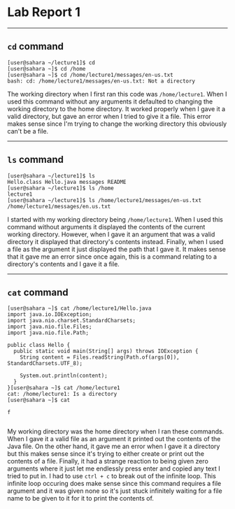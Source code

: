 # Lab Report 1
---
## `cd` command
```
[user@sahara ~/lecture1]$ cd
[user@sahara ~]$ cd /home
[user@sahara ~]$ cd /home/lecture1/messages/en-us.txt
bash: cd: /home/lecture1/messages/en-us.txt: Not a directory
```

The working directory when I first ran this code was `/home/lecture1`. When I used this command without any arguments it defaulted to changing the working directory to the home directory. It worked properly when I gave it a valid directory, but gave an error when I tried to give it a file. This error makes sense since I'm trying to change the working directory this obviously can't be a file.

---
## `ls` command
```
[user@sahara ~/lecture1]$ ls
Hello.class Hello.java messages README
[user@sahara ~/lecture1]$ ls /home
lecture1
[user@sahara ~/lecture1]$ ls /home/lecture1/messages/en-us.txt
/home/lecture1/messages/en.us.txt
```

I started with my working directory being `/home/lecture1`. When I used this command without arguments it displayed the contents of the current working directory. However, when I gave it an argument that was a valid directory it displayed that directory's contents instead. Finally, when I used a file as the argument it just displayed the path that I gave it. It makes sense that it gave me an error since once again, this is a command relating to a directory's contents and I gave it a file.

---
## `cat` command
```
[user@sahara ~]$ cat /home/lecture1/Hello.java
import java.io.IOException;
import java.nio.charset.StandardCharsets;
import java.nio.file.Files;
import java.nio.file.Path;

public class Hello {
  public static void main(String[] args) throws IOException {
    String content = Files.readString(Path.of(args[0]), StandardCharsets.UTF_8);

    System.out.println(content);
  }
}[user@sahara ~]$ cat /home/lecture1
cat: /home/lecture1: Is a directory
[user@sahara ~]$ cat

f


```

My working directory was the home directory when I ran these commands. When I gave it a valid file as an argument it printed out the contents of the Java file. On the other hand, it gave me an error when I gave it a directory but this makes sense since it's trying to either create or print out the contents of a file. Finally, it had a strange reaction to being given zero arguments where it just let me endlessly press enter and copied any text I tried to put in. I had to use `ctrl + c` to break out of the infinite loop. This infinite loop occuring does make sense since this command requires a file argument and it was given none so it's just stuck infinitely waiting for a file name to be given to it for it to print the contents of. 
